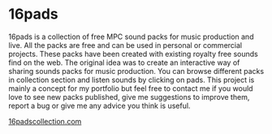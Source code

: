 # 16pads

16pads is a collection of free MPC sound packs for music production and live. All the packs are free and can be used in personal or commercial projects. These packs have been created with existing royalty free sounds find on the web. The original idea was to create an interactive way of sharing sounds packs for music production. You can browse different packs in collection section and listen sounds by clicking on pads. This project is mainly a concept for my portfolio but feel free to contact me if you would love to see new packs published, give me suggestions to improve them, report a bug or give me any advice you think is useful.

[16padscollection.com](https://16padscollection.com/)
